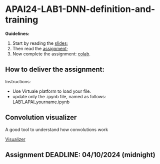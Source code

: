 # APAI24-LAB1-DNN-definition-and-training

**Guidelines:**

1. Start by reading the [slides](./docs/slides.pdf);
2. Then read the [assignment](./docs/assignment.pdf);
3. Now complete the assignment: [colab](APAI24-LAB1-DNN-definition-and-training.ipynb).


## How to deliver the assignment:

Instructions:
* Use Virtuale platform to load your file.
* update only the .ipynb file, named as follows: LAB1_APAI_yourname.ipynb

## Convolution visualizer 

A good tool to understand how convolutions work

[Visualizer](https://ezyang.github.io/convolution-visualizer/)

## Assignment DEADLINE: 04/10/2024 (midnight)

